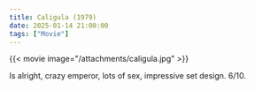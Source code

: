 ```yaml
---
title: Caligula (1979)
date: 2025-01-14 21:00:00
tags: ["Movie"]
---
```


{{< movie image="/attachments/caligula.jpg" >}}

Is alright, crazy emperor, lots of sex, impressive set design. 6/10.
